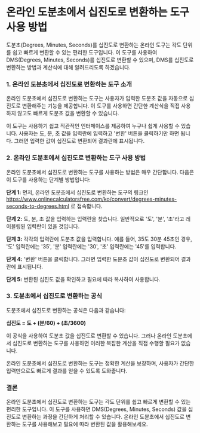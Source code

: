온라인 도분초에서 십진도로 변환하는 도구 사용 방법
============================

도분초(Degrees, Minutes, Seconds)를 십진도로 변환하는 온라인 도구는 각도 단위를 쉽고 빠르게 변환할 수 있는 편리한 도구입니다. 이 도구를 사용하여 DMS(Degrees, Minutes, Seconds)를 십진도로 변환할 수 있으며, DMS를 십진도로 변환하는 방법과 계산식에 대해 알려드리도록 하겠습니다.

### 1. 온라인 도분초에서 십진도로 변환하는 도구 소개

온라인 도분초에서 십진도로 변환하는 도구는 사용자가 입력한 도분초 값을 자동으로 십진도로 변환해주는 기능을 제공합니다. 이 도구를 사용하면 간단한 계산식을 직접 사용하지 않고도 빠르게 도분초 값을 변환할 수 있습니다.

이 도구는 사용하기 쉽고 직관적인 인터페이스를 제공하여 누구나 쉽게 사용할 수 있습니다. 사용자는 도, 분, 초 값을 입력란에 입력하고 '변환' 버튼을 클릭하기만 하면 됩니다. 그러면 입력한 값이 십진도로 변환되어 결과란에 표시됩니다.

### 2. 온라인 도분초에서 십진도로 변환하는 도구 사용 방법

온라인 도분초에서 십진도로 변환하는 도구를 사용하는 방법은 매우 간단합니다. 다음은 이 도구를 사용하는 단계별 방법입니다:

**단계 1:** 먼저, 온라인 도분초에서 십진도로 변환하는 도구의 링크인 <https://www.onlinecalculatorsfree.com/ko/convert/degrees-minutes-seconds-to-degrees.html> 로 접속합니다.

**단계 2:** 도, 분, 초 값을 입력하는 입력란을 찾습니다. 일반적으로 '도', '분', '초'라고 레이블링된 입력란이 있을 것입니다.

**단계 3:** 각각의 입력란에 도분초 값을 입력합니다. 예를 들어, 35도 30분 45초인 경우, '도' 입력란에는 '35', '분' 입력란에는 '30', '초' 입력란에는 '45'를 입력합니다.

**단계 4:** '변환' 버튼을 클릭합니다. 그러면 입력한 도분초 값이 십진도로 변환되어 결과란에 표시됩니다.

**단계 5:** 변환된 십진도 값을 확인하고 필요에 따라 복사하여 사용합니다.

### 3. 도분초에서 십진도로 변환하는 공식

도분초에서 십진도로 변환하는 공식은 다음과 같습니다:

**십진도 = 도 + (분/60) + (초/3600)**

이 공식을 사용하여 도분초 값을 십진도로 변환할 수 있습니다. 그러나 온라인 도분초에서 십진도로 변환하는 도구를 사용하면 이러한 복잡한 계산을 직접 수행할 필요가 없습니다.

온라인 도분초에서 십진도로 변환하는 도구는 정확한 계산을 보장하며, 사용자가 간단한 입력만으로도 빠르게 결과를 얻을 수 있도록 도와줍니다.

### 결론

온라인 도분초에서 십진도로 변환하는 도구는 각도 단위를 쉽고 빠르게 변환할 수 있는 편리한 도구입니다. 이 도구를 사용하면 DMS(Degrees, Minutes, Seconds) 값을 십진도로 변환하는 과정을 간단하게 처리할 수 있습니다. 온라인 도분초에서 십진도로 변환하는 도구를 사용해보고 필요에 따라 변환된 값을 활용해보세요.